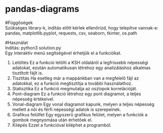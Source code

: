 # pandas-diagrams

#Függőségek  
Szükséges library-k, indítás előtt kérlek ellenőrizd, hogy telepítve vannak-e:  
pandas, matplotlib.pyplot, requests, csv, seaborn, tkinter, os.path

#Használat  
Indítás: python3 solution.py  
Egy interaktív menü segítségével érhetjük el a funkciókat.
1. Letöltés
   Ez a funkció letölti a KSH oldaláról a legfrissebb népességi adatokat, ezután automatikusan létrehoz egy analizáláshoz alkalmas tisztított fájlt is.
2. Tisztítás
   Ha esetleg már a mappánkban van a megfelelő fájl az adatokkal, ez a funkció megtisztítja a további használathoz.
3. Statisztika
   Ez a funkció megmutatja az oszlopok korrelációját.
4. Pont-diagram
   Ez a funkció létrehoz egy pont diagramot, a teljes népesség értékeivel.
5. Vonal-diagram
   Egy vonal diagramot kapunk, melyen a teljes népesség mellett a női és férfi népességi adatok is szerepelnek.
6. Grafikus felülfet
   Egy egyszerű grafikus felület, melyen a funkciók a gombok megnyomása után érhetőek el.
7. Kilépés
   Ezzel a funkcióval kiléphet a programból.
